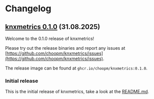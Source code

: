 # Changelog

## [knxmetrics 0.1.0](https://github.com/choopm/knxmetrics/releases/tag/v0.1.0) (31.08.2025)

Welcome to the 0.1.0 release of knxmetrics!

Please try out the release binaries and report any issues at
[https://github.com/choopm/knxmetrics/issues](https://github.com/choopm/knxmetrics/issues).

The release image can be found at `ghcr.io/choopm/knxmetrics:0.1.0`.

### Initial release

This is the initial release of knxmetrics, take a look at the [README.md](https://github.com/choopm/knxmetrics).
